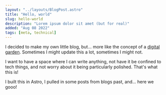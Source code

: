 ```yaml
---
layout: "../layouts/BlogPost.astro"
title: "Hello, world"
slug: hello-world
description: "Lorem ipsum dolor sit amet (but for real)"
added: "Aug 08 2022"
tags: [meta, technical]
---
```


I decided to make my own little blog, but... more like the concept of a [digital garden](https://maggieappleton.com/garden-history). Sometimes I might update this a lot, sometimes I might not.

I want to have a space where I can write anything, not have it be confined to tech things, and not worry about it being particularly polished. That's what this is!

I built this in Astro, I pulled in some posts from blogs past, and... here we gooo!
